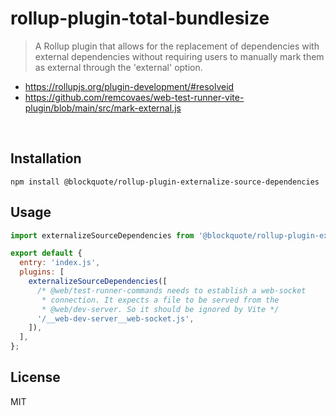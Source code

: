 # rollup-plugin-total-bundlesize

> A Rollup plugin that allows for the replacement of dependencies with external dependencies without requiring users to manually mark them as external through the 'external' option.

- https://rollupjs.org/plugin-development/#resolveid
- https://github.com/remcovaes/web-test-runner-vite-plugin/blob/main/src/mark-external.js


<br>

## Installation

```
npm install @blockquote/rollup-plugin-externalize-source-dependencies
```

## Usage

```js
import externalizeSourceDependencies from '@blockquote/rollup-plugin-externalize-source-dependencies';

export default {
  entry: 'index.js',
  plugins: [
    externalizeSourceDependencies([
      /* @web/test-runner-commands needs to establish a web-socket
       * connection. It expects a file to be served from the
       * @web/dev-server. So it should be ignored by Vite */
      '/__web-dev-server__web-socket.js',
    ]),
  ],
};
```

## License

MIT
